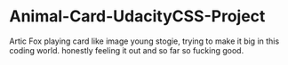 # Animal-Card-UdacityCSS-Project
Artic Fox playing card like image
young stogie, trying to make it big in this coding world. honestly feeling it out and so far so fucking good.
